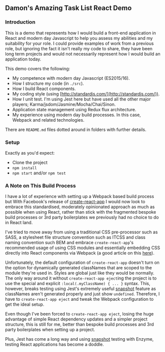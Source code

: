 ## Damon's Amazing Task List React Demo

### Introduction

This is a demo that represents how I would build a front-end application in React and modern day Javascript to help you assess my abilities and my suitability for your role. I could provide examples of work from a previous role, but ignoring the fact it isn't really my code to share, they have been long term projects and would not necessarily represent how I would build an application today.

This demo covers the following:
* My competence with modern day Javascript (ES2015/16).
* How I structure my code (in `./src`).
* How I build React components.
* My coding style (using [http://standardjs.com/](http://standardjs.com/)).
* How I unit test. I'm using Jest here but have used all the other major players; Karma/jsdom/Jasmine/Mocha/Chai/Sinon.
* Application state management using Redux flux architecture.
* My experience using modern day build processes. In this case, Webpack and related technologies.

There are `README.md` files dotted around in folders with further details.

### Setup

Exactly as you'd expect:
* Clone the project
* `npm install`
* `npm start` and/or `npm test`

### A Note on This Build Process

I have a lot of experience with setting up a Webpack based build process but With Facebook's release of [create-react-app](https://github.com/facebookincubator/create-react-app) I would now look to embrace this standardised, moderately opinionated approach as much as possible when using React, rather than stick with the fragmented bespoke build processes or 3rd party boilerplates we previously had no choice to do in React land.

I've tried to move away from using a traditional CSS pre-processor such as SASS, a stylesheet file structure convention such as ITCSS and class naming convention such BEM and embrace `create-react-app`'s recommended usage of using CSS modules and essentially embedding CSS directly into React components via Webpack (a good article on this [here](https://www.triplet.fi/blog/practical-guide-to-react-and-css-modules/)).

Unfortunately, the default configuration of `create-react-app` doesn't turn on the option for dynamically generated classNames that are scoped to the module they're used in. Styles are global just like they would be normally. The only way around it without `create-react-app eject`ing the project is to use the special and explicit `:local(.myClassName) { ... }` syntax. This, however, breaks testing using Jest's extremely useful [snapshot](https://facebook.github.io/jest/docs/snapshot-testing.html#content) feature as classNames aren't generated properly and just show `undefined`. Therefore, I have to `create-react-app eject` and tweak the Webpack configuration to get the ideal setup.

Even though I've been forced to `create-react-app eject`, losing the huge advantage of simple React dependency updates and a simpler project structure, this is still for me, better than bespoke build processes and 3rd party boilerplates when setting up a project.

Plus, Jest has come a long way and using [snapshot](https://facebook.github.io/jest/docs/snapshot-testing.html#content) testing with Enzyme, testing React applications has become a doddle.
